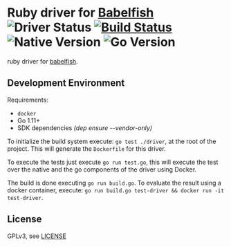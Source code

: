 # Ruby driver for [Babelfish](https://github.com/bblfsh/bblfshd) ![Driver Status](https://img.shields.io/badge/status-beta-dbd25c.svg) [![Build Status](https://travis-ci.org/bblfsh/ruby-driver.svg?branch=master)](https://travis-ci.org/bblfsh/ruby-driver) ![Native Version](https://img.shields.io/badge/ruby%20version-2.4.4--r0-aa93ea.svg) ![Go Version](https://img.shields.io/badge/go%20version-1.9-63afbf.svg)

ruby driver for [babelfish](https://github.com/bblfsh/bblfshd).


Development Environment
-----------------------

Requirements:
- `docker`
- Go 1.11+
- SDK dependencies _(dep ensure --vendor-only)_

To initialize the build system execute: `go test ./driver`, at the root of the project. This will generate the `Dockerfile` for this driver.

To execute the tests just execute `go run test.go`, this will execute the test over the native and the go components of the driver using Docker.

The build is done executing `go run build.go`. To evaluate the result using a docker container, execute:
`go run build.go test-driver && docker run -it test-driver`.


License
-------

GPLv3, see [LICENSE](LICENSE)



